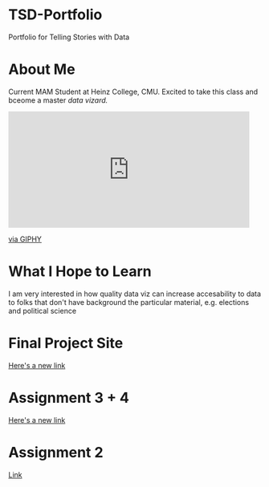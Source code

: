 # TSD-Portfolio
Portfolio for Telling Stories with Data

# About Me
Current MAM Student at Heinz College, CMU. Excited to take this class and bceome a master _data vizard._ 
<iframe src="https://giphy.com/embed/OUwzqE4ZOk5Bm" width="480" height="232" frameBorder="0" class="giphy-embed" allowFullScreen></iframe><p><a href="https://giphy.com/gifs/harry-potter-hp-hermione-granger-OUwzqE4ZOk5Bm">via GIPHY</a></p>

# What I Hope to Learn 
I am very interested in how quality data viz can increase accesability to data to folks that don't have background the particular material, e.g. elections and political science 

# Final Project Site 
[Here's a new link](finalproject.md)

# Assignment 3 + 4 
[Here's a new link](Assignment34.md)

# Assignment 2

[Link](assignment2.md)
